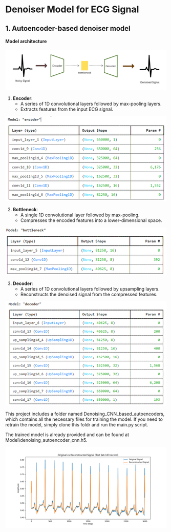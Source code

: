 # Denoiser Model for ECG Signal

## 1. Autoencoder-based denoiser model

#### Model architecture

![alt text](<Images/Encoder (3).png>)

1. **Encoder**: 
    - A series of 1D convolutional layers followed by max-pooling layers.
    - Extracts features from the input ECG signal.

![Encoder](Images/image.png)

2. **Bottleneck**: 
    - A single 1D convolutional layer followed by max-pooling.
    - Compresses the encoded features into a lower-dimensional space.

![Bottleneck](Images/image-1.png)

3. **Decoder**: 
    - A series of 1D convolutional layers followed by upsampling layers.
    - Reconstructs the denoised signal from the compressed features.

![Decoder](Images/image-2.png)

This project includes a folder named Denoising_CNN_based_autoencoders, which contains all the necessary files for training the model. If you need to retrain the model, simply clone this foldr and run the main.py script.

The trained model is already provided and can be found at Model\denoising_autoencoder_cnn.h5.


![alt text](<Denoising_CNN_based_autoencoders/Images/original_vs_reconstructed_signal (1).png>)